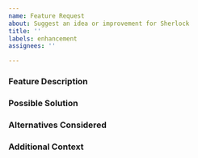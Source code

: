 ```yaml
---
name: Feature Request
about: Suggest an idea or improvement for Sherlock
title: ''
labels: enhancement
assignees: ''

---
```


### Feature Description
<!-- A clear and concise description of what you want to happen. -->

### Possible Solution
<!-- A suggestion for how to implement the feature. -->

### Alternatives Considered
<!-- A clear and concise description of any alternative solutions or features you've considered. -->

### Additional Context
<!-- Add any other context or screenshots about the feature request here. -->

